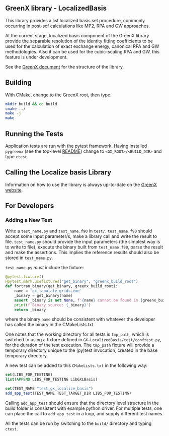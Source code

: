 ## GreenX library - LocalizedBasis 

This library provides a list localized basis set procedure, commonly occurring in post-scf calculations like MP2, RPA and GW approaches. 

At the current stage, localized basis component of the GreenX library provide the separable resolution of the identity fitting coefficients to be used for the calculation of exact exchange energy, canonical RPA and GW methodologies. Also it can be used for the cubic-scaling RPA and GW, this feature is under development.

See the [GreenX document](Documents/GreenX.md) for the structure of the library. 

## Building

With CMake, change to the GreenX root, then type:

```bash
mkdir build && cd build
cmake ../
make -j
make
```


## Running the Tests

Application tests are run with the pytest framework. Having installed `pygreenx`
(see the top-level [README](../README.md)) change to `<GX_ROOT>/<BUILD_DIR>` and type `ctest`.

## Calling the Localize basis Library

Information on how to use the library is always up-to-date on the [GreenX website](nomad-coe.github.io/greenX/).

## For Developers

### Adding a New Test

Write a `test_name.py` and `test_name.f90` in `test/`.
`test_name.f90` should accept some input parameter/s, make a library call and
write the result to file. `test_name.py` should provide the input parameters
(the simplest way is to write to file), execute the binary built from
`test_name.f90`, parse the result and make the assertions. This implies the
reference results should also be stored in `test_name.py`.

`test_name.py` *must* include the fixture:

```python
@pytest.fixture()
@pytest.mark.usefixtures("get_binary", "greenx_build_root")
def fortran_binary(get_binary, greenx_build_root):
    name = 'gx_tabulate_grids.exe'
    _binary = get_binary(name)
    assert _binary is not None, f'{name} cannot be found in {greenx_build_root}'
    print(f'Binary source: {_binary}')
    return _binary
```

where the binary `name` should be consistent with whatever the developer has
called the binary in the CMakeLists.txt

One notes that the working directory for all tests is `tmp_path`, which is
switched to using a fixture defined in `GX-LocalizedBasis/test/conftest.py`,
for the duration of the test execution. The `tmp_path` fixture will provide a
temporary directory unique to the (py)test invocation, created in the base
temporary directory.

A new test can be added to this `CMakeLists.txt` in the following way:

```cmake
set(LIBS_FOR_TESTING)
list(APPEND LIBS_FOR_TESTING LibGXLBasis)

set(TEST_NAME "test_gx_localize_basis")
add_app_test(TEST_NAME TEST_TARGET_DIR LIBS_FOR_TESTING)
```

Calling `add_app_test` should ensure that the directory level structure in
the build folder is consistent with example python driver. For multiple tests,
one can place the call to `add_app_test` in a loop, and supply different test names.

All the tests can be run by switching to the `build/` directory and typing `ctest`.
